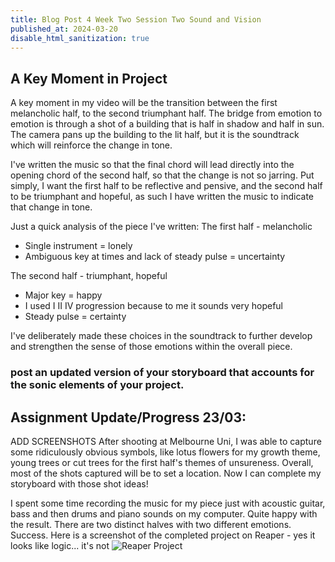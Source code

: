 ```yaml
---
title: Blog Post 4 Week Two Session Two Sound and Vision
published_at: 2024-03-20
disable_html_sanitization: true
---
```


## A Key Moment in Project
A key moment in my video will be the transition between the first melancholic half, to the second triumphant half. The bridge from emotion to emotion is through a shot of a building that is half in shadow and half in sun. The camera pans up the building to the lit half, but it is the soundtrack which will reinforce the change in tone.

I've written the music so that the final chord will lead directly into the opening chord of the second half, so that the change is not so jarring. Put simply, I want the first half to be reflective and pensive, and the second half to be triumphant and hopeful, as such I have written the music to indicate that change in tone. 

Just a quick analysis of the piece I've written:
The first half - melancholic
- Single instrument = lonely
- Ambiguous key at times and lack of steady pulse = uncertainty

The second half - triumphant, hopeful
- Major key = happy
- I used I II IV progression because to me it sounds very hopeful
- Steady pulse = certainty

I've deliberately made these choices in the soundtrack to further develop and strengthen the sense of those emotions within the overall piece.

### post an updated version of your storyboard that accounts for the sonic elements of your project.


## Assignment Update/Progress 23/03: 
ADD SCREENSHOTS
After shooting at Melbourne Uni, I was able to capture some ridiculously obvious symbols, like lotus flowers for my growth theme, young trees or cut trees for the first half's themes of unsureness. Overall, most of the shots captured will be to set a location. Now I can complete my storyboard with those shot ideas!

I spent some time recording the music for my piece just with acoustic guitar, bass and then drums and piano sounds on my computer. Quite happy with the result. There are two distinct halves with two different emotions. Success. Here is a screenshot of the completed project on Reaper - yes it looks like logic... it's not
![Reaper Project](/w02s2/DMS1_Reaper.PNG)



